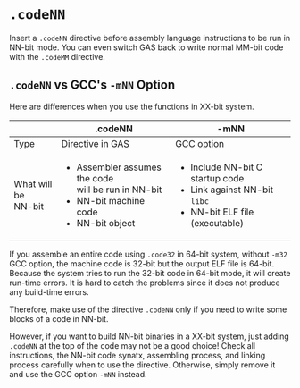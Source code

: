 # `.codeNN`
Insert a `.codeNN` directive before assembly language instructions to be run in NN-bit mode.
You can even switch GAS back to write normal MM-bit code with the `.codeMM` directive.

## `.codeNN` vs GCC's `-mNN` Option
Here are differences when you use the functions in XX-bit system.

| | .codeNN | -mNN |
|-| ------- | ---- |
| Type | Directive in GAS | GCC option |
| What will be<br>NN-bit | <ul><li>Assembler assumes the code<br>will be run in NN-bit</li><li>NN-bit machine code</li><li>NN-bit object</li></ul> | <ul><li>Include NN-bit C startup code</li><li>Link against NN-bit `libc`</li><li>NN-bit ELF file (executable)</li></ul> |

If you assemble an entire code using `.code32` in 64-bit system, without `-m32` GCC option, the machine code is 32-bit but the output ELF file is 64-bit. Because the system tries to run the 32-bit code in 64-bit mode, it will create run-time errors. It is hard to catch the problems since it does not produce any build-time errors.

Therefore, make use of the directive `.codeNN` only if you need to write some blocks of a code in NN-bit.

However, if you want to build NN-bit binaries in a XX-bit system, just adding `.codeNN` at the top of the code may not be a good choice! Check all instructions, the NN-bit code synatx, assembling process, and linking process carefully when to use the directive. Otherwise, simply remove it and use the GCC option `-mNN` instead.
